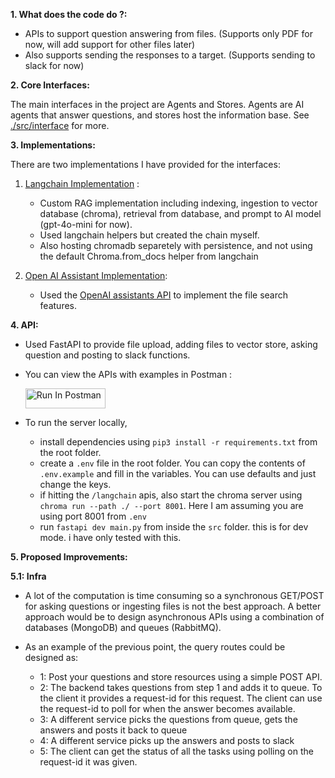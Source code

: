 **1. What does the code do ?:**

- APIs to support question answering from files. (Supports only PDF for now, will add support for other files later)
- Also supports sending the responses to a target. (Supports sending to slack for now)

**2. Core Interfaces:**

The main interfaces in the project are Agents and Stores. Agents are AI agents that answer questions, and stores host the information base. See [./src/interface](./src/interface/) for more.

**3. Implementations:**

There are two implementations I have provided for the interfaces:

1. [Langchain Implementation](./src/langchain/) : 
   - Custom RAG implementation including indexing, ingestion to vector database (chroma), retrieval from database, and prompt to AI model (gpt-4o-mini for now). 
   - Used langchain helpers but created the chain myself. 
   - Also hosting chromadb separetely with persistence, and not using the default Chroma.from_docs helper from langchain
  
2. [Open AI Assistant Implementation](./src/openai_assistants/):
   
   - Used the [OpenAI assistants API](https://platform.openai.com/docs/assistants/overview) to implement the file search features.

**4. API:**
  
  - Used FastAPI to provide file upload, adding files to vector store, asking question and posting to slack functions.
  - You can view the APIs with examples in Postman :
  
     [<img src="https://run.pstmn.io/button.svg" alt="Run In Postman" style="width: 128px; height: 32px;">](https://app.getpostman.com/run-collection/7638829-4199003a-6846-4c9b-96cb-749e743c9b95?action=collection%2Ffork&source=rip_markdown&collection-url=entityId%3D7638829-4199003a-6846-4c9b-96cb-749e743c9b95%26entityType%3Dcollection%26workspaceId%3D695166a5-a212-4b07-8aab-781842a14dff)
  - To run the server locally,
      - install dependencies using `pip3 install -r requirements.txt` from the root folder.
      - create a `.env` file in the root folder. You can copy the contents of `.env.example` and fill in the variables. You can use defaults and just change the keys.
      - if hitting the `/langchain` apis, also start the chroma server using `chroma run --path ./ --port 8001`. Here I am assuming you are using port 8001 from `.env`
      - run `fastapi dev main.py` from inside the `src` folder. this is for dev mode. i have only tested with this.


**5. Proposed Improvements:**

**5.1: Infra**
- A lot of the computation is time consuming so a synchronous GET/POST for asking questions or ingesting files is not the best approach. A better approach would be to design asynchronous APIs using a combination of databases (MongoDB) and queues (RabbitMQ).

- As an example of the previous point, the query routes could be designed as:
   
   - 1: Post your questions and store resources using a simple POST API.
   - 2: The backend takes questions from step 1 and adds it to queue. To the client it provides a request-id for this request. The client can use the request-id to poll for when the answer becomes available.
   - 3: A different service picks the questions from queue, gets the answers and posts it back to queue
   - 4: A different service picks up the answers and posts to slack
   - 5: The client can get the status of all the tasks using polling on the request-id it was given.
  











